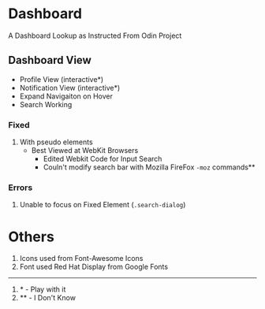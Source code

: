 # Dashboard
A Dashboard Lookup as Instructed From Odin Project

## Dashboard View
- Profile View (interactive*)
- Notification View (interactive*)
- Expand Navigaiton on Hover
- Search Working

### Fixed
1. With pseudo elements
    - Best Viewed at WebKit Browsers
        - Edited Webkit Code for Input Search
        - Couln't modify search bar with Mozilla FireFox `-moz` commands**

### Errors
1. Unable to focus on Fixed Element (`.search-dialog`)

# Others
1. Icons used from Font-Awesome Icons
2. Font used Red Hat Display from Google Fonts

---

1. \* - Play with it
2. ** - I Don't Know